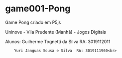# game001-Pong
Game Pong criado em P5js

Uninove - Vila Prudente (Manhã) - Jogos Digitais<br>

Alunos: Guilherme Tognetti da Silva RA: 3019112011<br>

        Yuri Janguas Sousa e Silva  RA: 3019111960<br>
